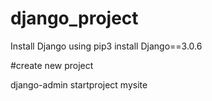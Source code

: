 # django_project

Install Django using pip3 install Django==3.0.6

#create new project 

django-admin startproject mysite
